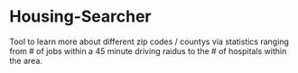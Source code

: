 # Housing-Searcher
Tool to learn more about different zip codes / countys via statistics ranging from # of jobs within a 45 minute driving raidus to the # of hospitals within the area.
